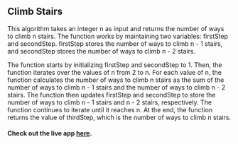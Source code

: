 ## Climb Stairs

This algorithm takes an integer n as input and returns the number of ways to climb n stairs. The function works by maintaining two variables: firstStep and secondStep. firstStep stores the number of ways to climb n - 1 stairs, and secondStep stores the number of ways to climb n - 2 stairs.

The function starts by initializing firstStep and secondStep to 1. Then, the function iterates over the values of n from 2 to n. For each value of n, the function calculates the number of ways to climb n stairs as the sum of the number of ways to climb n - 1 stairs and the number of ways to climb n - 2 stairs. The function then updates firstStep and secondStep to store the number of ways to climb n - 1 stairs and n - 2 stairs, respectively. The function continues to iterate until it reaches n. At the end, the function returns the value of thirdStep, which is the number of ways to climb n stairs.

#### Check out the live app [here](https://priyanka23-brs.github.io/Call-Center/).
